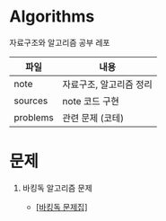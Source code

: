 ﻿# Algorithms
자료구조와 알고리즘 공부 레포


|  파일 | 내용 |
|--|--|
| note | 자료구조, 알고리즘 정리 |
|sources|note 코드 구현 |
|problems|관련 문제 (코테) |


# 문제
1. 바킹독 알고리즘 문제 

	- [[바킹독 문제집]](https://github.com/encrypted-def/basic-algo-lecture/blob/master/workbook.md)
